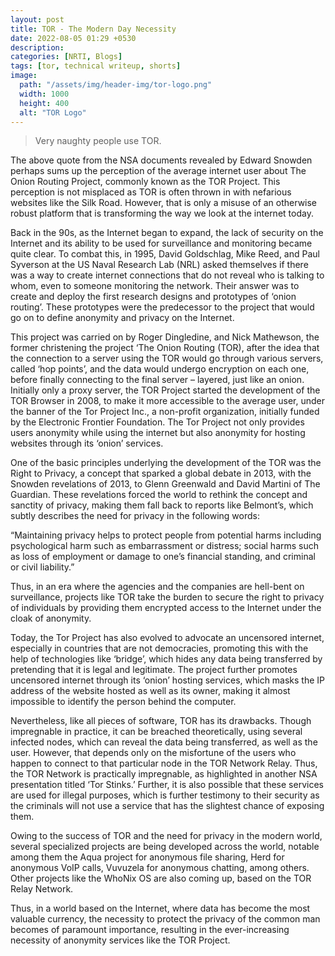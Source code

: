 ```yaml
---
layout: post
title: TOR - The Modern Day Necessity
date: 2022-08-05 01:29 +0530
description:
categories: [NRTI, Blogs]
tags: [tor, technical writeup, shorts]
image:
  path: "/assets/img/header-img/tor-logo.png"
  width: 1000
  height: 400
  alt: "TOR Logo"
---
```


> Very naughty people use TOR.<br>

The above quote from the NSA documents revealed by Edward Snowden perhaps sums up the perception of the average internet user about The Onion Routing Project, commonly known as the TOR Project. This perception is not misplaced as TOR is often thrown in with nefarious websites like the Silk Road. However, that is only a misuse of an otherwise robust platform that is transforming the way we look at the internet today.
 
Back in the 90s, as the Internet began to expand, the lack of security on the Internet and its ability to be used for surveillance and monitoring became quite clear. To combat this, in 1995, David Goldschlag, Mike Reed, and Paul Syverson at the US     Naval Research Lab (NRL) asked themselves if there was a way to create internet connections that do not reveal who is talking to whom, even to someone monitoring the network. Their answer was to create and deploy the first research designs and prototypes of ‘onion routing’. These prototypes were the predecessor to the project that would go on to define anonymity and privacy on the Internet.

This project was carried on by Roger Dingledine, and Nick Mathewson, the former christening the project ‘The Onion Routing (TOR), after the idea that the connection to a server using the TOR would go through various servers, called ‘hop points’, and the data would undergo encryption on each one, before finally connecting to the final server – layered, just like an onion. Initially only a proxy server, the TOR Project started the development of the TOR Browser in 2008, to make it more accessible to the average user, under the banner of the Tor Project Inc., a non-profit organization, initially funded by the Electronic Frontier Foundation. The Tor Project not only provides users anonymity while using the internet but also anonymity for hosting websites through its ‘onion’ services.

One of the basic principles underlying the development of the TOR was the Right to Privacy, a concept that sparked a global debate in 2013, with the Snowden revelations of 2013, to Glenn Greenwald and David Martini of The Guardian. These revelations forced the world to rethink the concept and sanctity of privacy, making them fall back to reports like Belmont’s, which subtly describes the need for privacy in the following words:

“Maintaining privacy helps to protect people from potential harms including psychological harm such as embarrassment or distress; social harms such as loss of employment or damage to one’s financial standing, and criminal or civil liability.”

Thus, in an era where the agencies and the companies are hell-bent on surveillance, projects like TOR take the burden to secure the right to privacy of individuals by providing them encrypted access to the Internet under the cloak of anonymity.

Today, the Tor Project has also evolved to advocate an uncensored internet, especially in countries that are not democracies, promoting this with the help of technologies like ‘bridge’, which hides any data being transferred by pretending that it is legal and legitimate. The project further promotes uncensored internet through its ‘onion’ hosting services, which masks the IP address of the website hosted as well as its owner, making it almost impossible to identify the person behind the computer.

Nevertheless, like all pieces of software, TOR has its drawbacks. Though impregnable in practice, it can be breached theoretically, using several infected nodes, which can reveal the data being transferred, as well as the user. However, that depends only on the misfortune of the users who happen to connect to that particular node in the TOR Network Relay. Thus, the TOR Network is practically impregnable, as highlighted in another NSA presentation titled ‘Tor Stinks.’ Further, it is also possible that these services are used for illegal purposes, which is further testimony to their security as the criminals will not use a service that has the slightest chance of exposing them.

Owing to the success of TOR and the need for privacy in the modern world, several specialized projects are being developed across the world, notable among them the Aqua project for anonymous file sharing, Herd for anonymous VoIP calls, Vuvuzela for anonymous chatting, among others. Other projects like the WhoNix OS are also coming up, based on the TOR Relay Network.

Thus, in a world based on the Internet, where data has become the most valuable currency, the necessity to protect the privacy of the common man becomes of paramount importance, resulting in the ever-increasing necessity of anonymity services like the TOR Project.
